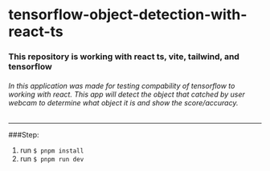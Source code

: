 # **tensorflow-object-detection-with-react-ts** 

### This repository is working with react ts, vite, tailwind, and tensorflow

###### In this application was made for testing compability of tensorflow to working with react. This app will detect the object that catched by user webcam to determine what object it is and show the score/accuracy.

------------


###Step:
1. run `$ pnpm install`
2. run `$ pnpm run dev`


